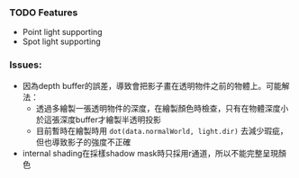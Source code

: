 ### TODO Features
* Point light supporting
* Spot light supporting

### Issues:
* 因為depth buffer的誤差，導致會把影子畫在透明物件之前的物體上。可能解法：
  * 透過多繪製一張透明物件的深度，在繪製顏色時檢查，只有在物體深度小於這張深度buffer才繪製半透明投影
  * 目前暫時在繪製時用 `dot(data.normalWorld, light.dir)` 去減少瑕疵，但也導致影子的強度不正確
* internal shading在採樣shadow mask時只採用r通道，所以不能完整呈現顏色